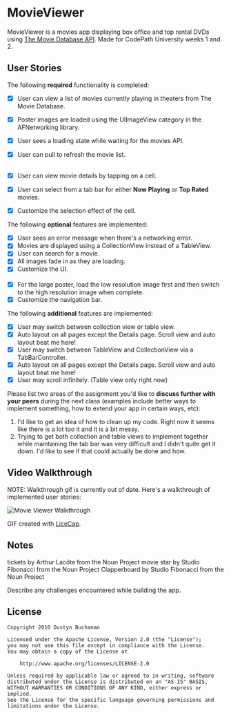 # MovieViewer
MovieViewer is a movies app displaying box office and top rental DVDs using [The Movie Database API](https://developers.themoviedb.org/3). Made for CodePath University weeks 1 and 2.

## User Stories

The following **required** functionality is completed:
- [X] User can view a list of movies currently playing in theaters from The Movie Database.
- [X] Poster images are loaded using the UIImageView category in the AFNetworking library.
- [X] User sees a loading state while waiting for the movies API.
- [X] User can pull to refresh the movie list. <br><br>

- [X] User can view movie details by tapping on a cell.
- [X] User can select from a tab bar for either **Now Playing** or **Top Rated** movies.
- [X] Customize the selection effect of the cell.

The following **optional** features are implemented:
- [X] User sees an error message when there's a networking error.
- [X] Movies are displayed using a CollectionView instead of a TableView.
- [X] User can search for a movie.
- [X] All images fade in as they are loading.
- [X] Customize the UI.<br><br>
- [X] For the large poster, load the low resolution image first and then switch to the high resolution image when complete.
- [X] Customize the navigation bar.

The following **additional** features are implemented:
- [X] User may switch between collection view or table view.
- [X] Auto layout on all pages except the Details page. Scroll view and auto layout beat me here!
- [X] User may switch between TableView and CollectionView via a TabBarController.
- [X] Auto layout on all pages except the Details page. Scroll view and auto layout beat me here!
- [X] User may scroll infinitely. (Table view only right now)

Please list two areas of the assignment you'd like to **discuss further with your peers** during the next class (examples include better ways to implement something, how to extend your app in certain ways, etc):

1. I'd like to get an idea of how to clean up my code. Right now it seems like there is a lot too it and it is a bit messy.
2. Trying to get both collection and table views to implement together while maintaining the tab bar was very difficult
   and I didn't quite get it down. I'd like to see if that could actually be done and how.

## Video Walkthrough 
NOTE: Walkthrough gif is currently out of date.
Here's a walkthrough of implemented user stories:

![Movie Viewer Walkthrough](movieViewerWalkthrough.gif)


GIF created with [LiceCap](http://www.cockos.com/licecap/).

## Notes
tickets by Arthur Lacôte from the Noun Project
movie star by Studio Fibonacci from the Noun Project
Clapperboard by Studio Fibonacci from the Noun Project

Describe any challenges encountered while building the app.

## License

    Copyright 2016 Dustyn Buchanan

    Licensed under the Apache License, Version 2.0 (the "License");
    you may not use this file except in compliance with the License.
    You may obtain a copy of the License at

        http://www.apache.org/licenses/LICENSE-2.0

    Unless required by applicable law or agreed to in writing, software
    distributed under the License is distributed on an "AS IS" BASIS,
    WITHOUT WARRANTIES OR CONDITIONS OF ANY KIND, either express or implied.
    See the License for the specific language governing permissions and
    limitations under the License.
